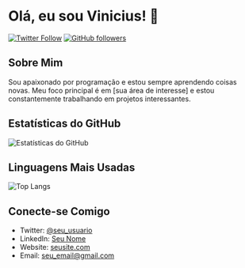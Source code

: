 # Olá, eu sou Vinicius! 👋

[![Twitter Follow](https://img.shields.io/twitter/follow/seu_usuario?style=social)](https://twitter.com/seu_usuario)
[![GitHub followers](https://img.shields.io/github/followers/seu_usuario?label=Follow&style=social)](https://github.com/seu_usuario)

## Sobre Mim
Sou apaixonado por programação e estou sempre aprendendo coisas novas. Meu foco principal é em [sua área de interesse] e estou constantemente trabalhando em projetos interessantes.

## Estatísticas do GitHub
![Estatísticas do GitHub](https://github-readme-stats.vercel.app/api?username=vh2224&show_icons=true&theme=radical)

## Linguagens Mais Usadas
![Top Langs](https://github-readme-stats.vercel.app/api/top-langs/?username=vh2224&layout=compact)

## Conecte-se Comigo
- Twitter: [@seu_usuario](https://twitter.com/seu_usuario)
- LinkedIn: [Seu Nome](link_para_o_perfil_linkedin)
- Website: [seusite.com](https://seusite.com)
- Email: [seu_email@gmail.com](mailto:seu_email@gmail.com)
